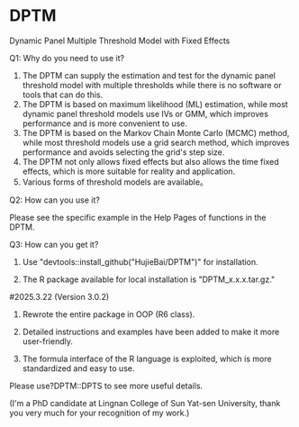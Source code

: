 # DPTM

Dynamic Panel Multiple Threshold Model with Fixed Effects

Q1: Why do you need to use it?

1.  The DPTM can supply the estimation and test for the dynamic panel threshold model with multiple thresholds while there is no software or tools that can do this. 
2.  The DPTM is based on maximum likelihood (ML) estimation, while most dynamic panel threshold models use IVs or GMM, which improves performance and is more convenient to use.
3.  The DPTM is based on the Markov Chain Monte Carlo (MCMC) method, while most threshold models use a grid search method, which improves performance and avoids selecting the grid's step size.
4.  The DPTM not only allows fixed effects but also allows the time fixed effects, which is more suitable for reality and application.
5.  Various forms of threshold models are available。

Q2: How can you use it?

Please see the specific example in the Help Pages of functions in the DPTM.

Q3: How can you get it?

1.  Use "devtools::install_github("HujieBai/DPTM")" for installation.

2.  The R package available for local installation is "DPTM_x.x.x.tar.gz."

#2025.3.22 (Version 3.0.2)

1. Rewrote the entire package in OOP (R6 class).

2. Detailed instructions and examples have been added to make it more user-friendly.

3. The formula interface of the R language is exploited, which is more standardized and easy to use.

Please use?DPTM::DPTS to see more useful details.

(I'm a PhD candidate at Lingnan College of Sun Yat-sen University, thank you very much for your recognition of my work.)

